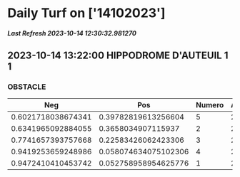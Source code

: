 # Daily Turf on ['14102023']
##### Last Refresh 2023-10-14 12:30:32.981270

## 2023-10-14 13:22:00 HIPPODROME D'AUTEUIL 1 1
### OBSTACLE

| Neg  | Pos  | Numero  | Arrived |
|------|------|---------|---------|
| 0.6021718038674341 | 0.39782819613256604 | 5 | 20.0 |
| 0.6341965092884055 | 0.3658034907115937 | 2 | 20.0 |
| 0.7741657393757668 | 0.22583426062423306 | 3 | 20.0 |
| 0.9419253659248986 | 0.058074634075102306 | 4 | 20.0 |
| 0.9472410410453742 | 0.052758958954625776 | 1 | 20.0 |
